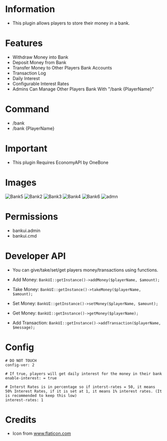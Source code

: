 # Information 
 - This plugin allows players to store their money in a bank.
# Features 
 - Withdraw Money into Bank
 - Deposit Money from Bank
 - Transfer Money to Other Players Bank Accounts
 - Transaction Log
 - Daily Interest
 - Configurable Interest Rates
 - Admins Can Manage Other Players Bank With "/bank {PlayerName}"
# Command
- /bank
- /bank {PlayerName}
# Important
- This plugin Requires EconomyAPI by OneBone
# Images
![Bank5](https://user-images.githubusercontent.com/34932094/124204221-37c3c280-daa4-11eb-826f-8c6511cf9649.png)
![Bank2](https://user-images.githubusercontent.com/34932094/122729370-b7e55f00-d23e-11eb-8aa6-1d8e8b47e70f.PNG)
![Bank3](https://user-images.githubusercontent.com/34932094/122729371-b7e55f00-d23e-11eb-8a94-ee292bab50f8.PNG)
![Bank4](https://user-images.githubusercontent.com/34932094/122729372-b7e55f00-d23e-11eb-9a8c-f44571718108.PNG)
![Bank6](https://user-images.githubusercontent.com/34932094/124215248-48cafe80-dab9-11eb-930d-df1b113a7d3d.PNG)
![admn](https://user-images.githubusercontent.com/34932094/141248349-65d9629c-2e30-42d3-aa4a-d05909c5908e.PNG)
# Permissions
- bankui.admin
- bankui.cmd
# Developer API
- You can give/take/set/get players money/transactions using functions.

- Add Money:
```BankUI::getInstance()->addMoney($playerName, $amount);```
- Take Money:
```BankUI::getInstance()->takeMoney($playerName, $amount);```
- Set Money:
```BankUI::getInstance()->setMoney($playerName, $amount);```
- Get Money:
```BankUI::getInstance()->getMoney($playerName);```
- Add Transaction:
```BankUI::getInstance()->addTransaction($playerName, $message);```
# Config
```
# DO NOT TOUCH
config-ver: 2

# If true, players will get daily interest for the money in their bank
enable-interest: = true

# Interst Rates is in percentage so if interst-rates = 50, it means 50% Interest Rates, if it is set at 1, it means 1% interest rates. (It is recommended to keep this low)
interest-rates: 1
```
# Credits
- Icon from www.flaticon.com
